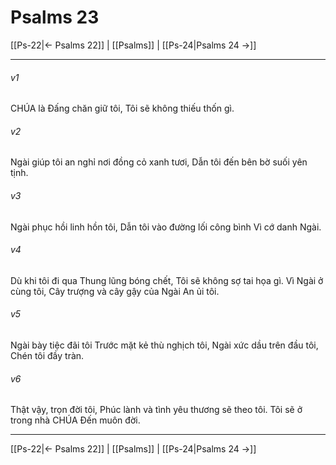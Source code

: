 # Psalms 23

[[Ps-22|← Psalms 22]] | [[Psalms]] | [[Ps-24|Psalms 24 →]]
***



###### v1 
CHÚA là Đấng chăn giữ tôi, Tôi sẽ không thiếu thốn gì. 

###### v2 
Ngài giúp tôi an nghỉ nơi đồng cỏ xanh tươi, Dẫn tôi đến bên bờ suối yên tịnh. 

###### v3 
Ngài phục hồi linh hồn tôi, Dẫn tôi vào đường lối công bình Vì cớ danh Ngài. 

###### v4 
Dù khi tôi đi qua Thung lũng bóng chết, Tôi sẽ không sợ tai họa gì. Vì Ngài ở cùng tôi, Cây trượng và cây gậy của Ngài An ủi tôi. 

###### v5 
Ngài bày tiệc đãi tôi Trước mặt kẻ thù nghịch tôi, Ngài xức dầu trên đầu tôi, Chén tôi đầy tràn. 

###### v6 
Thật vậy, trọn đời tôi, Phúc lành và tình yêu thương sẽ theo tôi. Tôi sẽ ở trong nhà CHÚA Đến muôn đời.

***
[[Ps-22|← Psalms 22]] | [[Psalms]] | [[Ps-24|Psalms 24 →]]
